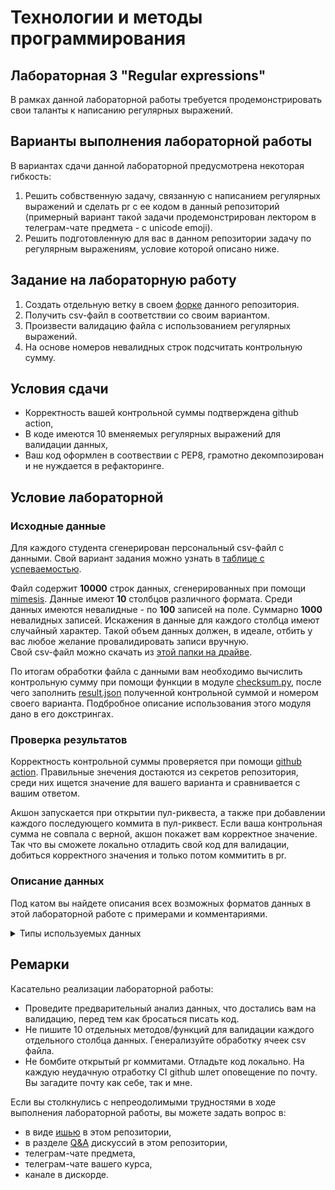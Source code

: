 # Технологии и методы программирования

## Лабораторная 3 "Regular expressions"
В рамках данной лабораторной работы требуется продемонстрировать свои таланты к написанию регулярных выражений.
## Варианты выполнения лабораторной работы
В вариантах сдачи данной лабораторной предусмотрена некоторая гибкость:
1. Решить собвственную задачу, связанную с написанием регулярных выражений и сделать pr c ее кодом в данный репозиторий (примерный вариант такой задачи продемонстрирован лектором в телеграм-чате предмета - с unicode emoji).
2. Решить подготовленную для вас в данном репозитории задачу по регулярным выражениям, условие которой описано ниже.
## Задание на лабораторную работу
1. Создать отдельную ветку в своем [форке](https://docs.github.com/en/get-started/quickstart/fork-a-repo) данного репозитория.
2. Получить csv-файл в соответствии со своим вариантом.
3. Произвести валидацию файла с использованием регулярных выражений.
4. На основе номеров невалидных строк подсчитать контрольную сумму.
## Условия сдачи
* Корректность вашей контрольной суммы подтверждена github action,
* В коде имеются 10 вменяемых регулярных выражений для валидации данных,
* Ваш код оформлен в соотвествии с РЕР8, грамотно декомпозирован и не нуждается в рефакторинге.
## Условие лабораторной
### Исходные данные
Для каждого студента сгенерирован персональный csv-файл с данными. Свой вариант задания можно узнать в [таблице с успеваемостью](https://docs.google.com/spreadsheets/d/1_UR7YXMhR4u9ysyfWyKSb8l4D-3DE_kWhoXdivvOudk/edit?usp=sharing).  

Файл содержит **10000** строк данных, сгенерированных при помощи [mimesis](https://mimesis.name/en/master/). Данные имеют **10** столбцов различного формата. Среди данных имеются невалидные - по **100** записей на поле. Суммарно **1000** невалидных записей. Искажения в данные для каждого столбца имеют случайный характер. Такой объем данных должен, в идеале, отбить у вас любое желание провалидировать записи вручную.  
Свой csv-файл можно скачать из [этой папки на драйве](https://drive.google.com/drive/folders/1o3JISAzmDNnkjQK1YzlRLFAY0RmuS3s5?usp=sharing).

По итогам обработки файла с данными вам необходимо вычислить контрольную сумму при помощи функции в модуле [checksum.py](checksum.py), после чего заполнить [result.json](result.json) полученной контрольной суммой и номером своего варианта. Подбробное описание использования этого модуля дано в его докстрингах.
### Проверка результатов
Корректность контрольной суммы проверяется при помощи [github action](.github/workflows/result-check.yml). Правильные знечения достаются из секретов репозитория, среди них ищется значение для вашего варианта и сравнивается с вашим ответом.  

Акшон запускается при открытии пул-риквеста, а также при добавлении каждого последующего коммита в пул-риквест. Если ваша контрольная сумма не совпала с верной, акшон покажет вам корректное значение. Так что вы сможете локально отладить свой код для валидации, добиться корректного значения и только потом коммитить в pr.
### Описание данных
Под катом вы найдете описания всех возможных форматов данных в этой лабораторной работе с примерами и комментариями.

<details>
  <summary>Типы используемых данных</summary>
  <br>
<table>
  <tr>
    <th>№</th>
    <th>Название поля</th>
    <th>Пример значения</th>
    <th>Комментарий</th>
  </tr>
  <tr>
    <td>1</td>
    <td>email</td>
    <td>operators.1947@protonmail.com, relate1878@sub.domain.ru</td>
    <td>Типичный имейл. Состоит из латинских букв, цифр, символов "." и "@".Обратите внимание, что адрес может иметь поддомен.</td>
  </tr>
    <tr>
    <td>2</td>
    <td>telephone</td>
    <td>+7-(969)-765-17-05</td>
    <td>Номер телефона должен иметь строго заданный формат как в примере. Скобки, тире и +7 должны обязательно присутствовать.</td>
  </tr>
    <tr>
    <td>3</td>
    <td>http_status_message</td>
    <td>200 OK, 226 IM Used</td>
    <td>Статус должен начинаться с трехзначного кода, отделенного пробелом от текстового описания.</td>
  </tr>
    <tr>
    <td>4</td>
    <td>height</td>
    <td>1.76, 2.00</td>
    <td>Высота имеет точку в качестве разделителя целой и дробной части и имеет точность в два знака после него. В задании подразумевается, что это рост человека. В задании подразумевается, что 10/20/30 и т.д. -метровых людей не существует.</td>
  </tr>
    <tr>
    <td>5</td>
    <td>snils</td>
    <td>90534478510</td>
    <td>СНИЛС состоит из 11 цифровых символов. В данном задании символы СНИЛСа они указаны подряд без пробелов/тире и т.д.</td>
  </tr>
    <tr>
    <td>6</td>
    <td>inn</td>
    <td>733499833600</td>
    <td>ИНН состоит из 12 цифровых символов. В данном задании символы ИНН они указаны подряд без пробелов/тире и т.д.</td>
  </tr>
    <tr>
    <td>7</td>
    <td>passport</td>
    <td>27 17 117724</td>
    <td>В данном задании пробелами разделены первые 2 и последние 2 цифры серии, а также серия и номер паспорта.</td>
  </tr>
    <tr>
    <td>8</td>
    <td>identifier</td>
    <td>62-71/26</td>
    <td>Это поле - некоторый абстрактный идентификатор. Он содержит только цифры, разделенные определенными спецсимволами в определенных местах.</td>
  </tr>
    <tr>
    <td>9</td>
    <td>ip_v4</td>
    <td>19.121.223.58</td>
    <td>IP-адрес указывается без маски подсети. Не забывайте, что он 32-битный.</td>
  </tr>
    <tr>
    <td>10</td>
    <td>occupation</td>
    <td>'Web-программист', 'Слесарь-механик', 'Ассистент менеджера по продажам'</td>
    <td>Название профессии может иметь в своем составе как кириллические символы, так и латинские. А вот спецсимволы кроме дефиса там встречаться не должны.</td>
  </tr>
    <tr>
    <td>11</td>
    <td>longitude</td>
    <td>92.264847, -63.65076 </td>
    <td>Это долгота в системе координат WGS84 <a href="https://epsg.io/4326">(srid 4326)</a>. Обратите внимание на ограничения на значение, которые она имеет. Должна быть числовым значением без единиц измерения и прочей текстовой информации.</td>
  </tr>
    <tr>
    <td>12</td>
    <td>latitude</td>
    <td>-8.287791, 32.223374 </a></td>
    <td>Это широта в системе координат WGS84 <a href="https://epsg.io/4326">(srid 4326)</a>. Обратите внимание на ограничения на значение, которые она имеет. Должна быть числовым значением без единиц измерения и прочей текстовой информации.</td>
  </tr>
    <tr>
    <td>13</td>
    <td>hex_color</td>
    <td>#d8346b</td>
    <td>Это представление веб-цвета в виде трех пар 16-ричных цифр. Наличие хештега перед ними обязательно.</td>
  </tr>
    <tr>
    <td>14</td>
    <td>blood_type</td>
    <td>AB+, O-</td>
    <td>Это группа крови <a href="https://ru.wikipedia.org/wiki/%D0%93%D1%80%D1%83%D0%BF%D0%BF%D0%B0_%D0%BA%D1%80%D0%BE%D0%B2%D0%B8#%D0%93%D1%80%D1%83%D0%BF%D0%BF%D1%8B_%D0%BA%D1%80%D0%BE%D0%B2%D0%B8_%D1%81%D0%B8%D1%81%D1%82%D0%B5%D0%BC%D1%8B_ABO">в системе АВО</a> с указанием резус-фактора. Обратите внимание, что отрицательный резус-фактор в исходных данных обозначен символом \u2212 </td>
  </tr>
    <tr>
    <td>15</td>
    <td>isbn</td>
    <td>018-1-50114-053-6</td>
    <td>13-значный <a href="https://ru.wikipedia.org/wiki/%D0%9C%D0%B5%D0%B6%D0%B4%D1%83%D0%BD%D0%B0%D1%80%D0%BE%D0%B4%D0%BD%D1%8B%D0%B9_%D1%81%D1%82%D0%B0%D0%BD%D0%B4%D0%B0%D1%80%D1%82%D0%BD%D1%8B%D0%B9_%D0%BA%D0%BD%D0%B8%D0%B6%D0%BD%D1%8B%D0%B9_%D0%BD%D0%BE%D0%BC%D0%B5%D1%80">международный стандартный книжный номер</a></td>
  </tr>
    <tr>
    <td>16</td>
    <td>issn</td>
    <td>1931-0891</td>
    <td>8-значный <a href="https://ru.wikipedia.org/wiki/%D0%9C%D0%B5%D0%B6%D0%B4%D1%83%D0%BD%D0%B0%D1%80%D0%BE%D0%B4%D0%BD%D1%8B%D0%B9_%D1%81%D1%82%D0%B0%D0%BD%D0%B4%D0%B0%D1%80%D1%82%D0%BD%D1%8B%D0%B9_%D1%81%D0%B5%D1%80%D0%B8%D0%B0%D0%BB%D1%8C%D0%BD%D1%8B%D0%B9_%D0%BD%D0%BE%D0%BC%D0%B5%D1%80">международный стандартный сериальный номер</a></td>
  </tr>
    <tr>
    <td>17</td>
    <td>locale_code</td>
    <td>es-uy,xh</td>
    <td>Региональная настройка языка в формате <a href="https://learn.microsoft.com/en-us/openspecs/windows_protocols/ms-lcid/a9eac961-e77d-41a6-90a5-ce1a8b0cdb9c">MS-LCID</a>.</td>
  </tr>
    <tr>
    <td>18</td>
    <td>uuid</td>
    <td>3a7fb1ca-bdc6-4314-ad9a-6370f7a9657b</td>
    <td><a href="https://ru.wikipedia.org/wiki/UUID">Всемирно уникальный идентификатор</a> в каноническом представлении</td>
  </tr>
    <tr>
    <td>19</td>
    <td>time</td>
    <td>18:24:12.734883</td>
    <td>Время определенного формата с указанием часов, минут и секунд с точностью до 6 знаков. Не забывайте, что в сутках 24 часа, а в минуте - 60 секунд.</td>
  </tr>
    <tr>
    <td>20</td>
    <td>date</td>
    <td>2000-02-14</td>
    <td>Дата определенного формата. Напомню, что у нас только 12 месяцев, в которых максимум 31 день.</td>
  </tr>
</table>
</details>

## Ремарки
Касательно реализации лабораторной работы:
* Проведите предварительный анализ данных, что достались вам на валидацию, перед тем как бросаться писать код.
* Не пишите 10 отдельных методов/функций для валидации каждого отдельного столбца данных. Генерализуйте обработку ячеек csv файла.
* Не бомбите открытый pr коммитами. Отладьте код локально. На каждую неудачную отработку CI github шлет оповещение по почту. Вы загадите почту как себе, так и мне.

Если вы столкнулись с непреодолимыми трудностями в ходе выполнения лабораторной работы, вы можете задать вопрос в:
* в виде [ишью](https://github.com/itsecd/prog_instruments_labs/issues/new/choose) в этом репозитории,
* в разделе [Q&A](https://github.com/itsecd/prog_instruments_labs/discussions/categories/q-a) дискуссий в этом репозитории,
* телеграм-чате предмета,
* телеграм-чате вашего курса,
* канале в дискорде.
